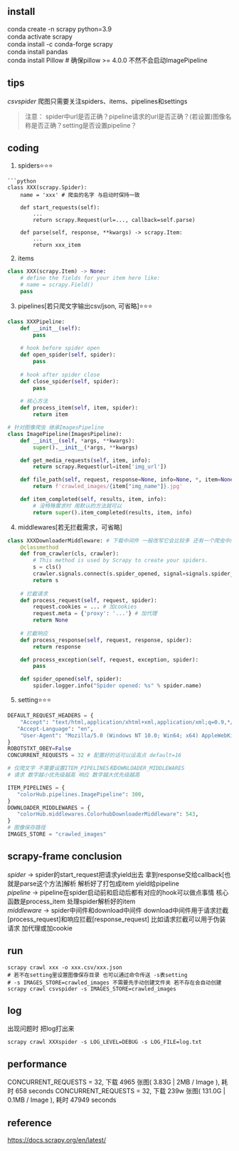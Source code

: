 ## install  
conda create -n scrapy python=3.9  
conda activate scrapy  
conda install -c conda-forge scrapy  
conda install pandas  
conda install Pillow # 确保pillow >= 4.0.0 不然不会启动ImagePipeline

## tips
_csvspider_ 爬图只需要关注spiders、items、pipelines和settings  
>注意： spider中url是否正确？pipeline请求的url是否正确？(若设置)图像名称是否正确？setting是否设置pipeline？

## coding
1. spiders⭐⭐⭐
```
```python
class XXX(scrapy.Spider):
    name = 'xxx' # 爬虫的名字 与启动时保持一致

    def start_requests(self):
        ...
        return scrapy.Request(url=..., callback=self.parse)
    
    def parse(self, response, **kwargs) -> scrapy.Item:
        ...
        return xxx_item
```
2. items
```python
class XXX(scrapy.Item) -> None:
    # define the fields for your item here like:
    # name = scrapy.Field()
    pass
```
3. pipelines[若只爬文字输出csv/json, 可省略]⭐⭐⭐
```python
class XXXPipeline:
    def __init__(self):
        pass
    
    # hook before spider open
    def open_spider(self, spider):
        pass
    
    # hook after spider close
    def close_spider(self, spider):
        pass
    
    # 核心方法
    def process_item(self, item, spider):
        return item

# 针对图像爬虫 继承ImagesPipeline
class ImagePipeline(ImagesPipeline):
    def __init__(self, *args, **kwargs):
        super().__init__(*args, **kwargs)

    def get_media_requests(self, item, info):
        return scrapy.Request(url=item['img_url'])

    def file_path(self, request, response=None, info=None, *, item=None):
        return f'crawled_images/{item["img_name"]}.jpg'

    def item_completed(self, results, item, info):
        # 没特殊需求时 用默认的方法就可以
        return super().item_completed(results, item, info)
```
4.  middlewares[若无拦截需求，可省略]
```python
class XXXDownloaderMiddleware: # 下载中间件 一般改写它会比较多 还有一个爬虫中间件XXXSpiderMiddleware
    @classmethod
    def from_crawler(cls, crawler):
        # This method is used by Scrapy to create your spiders.
        s = cls()
        crawler.signals.connect(s.spider_opened, signal=signals.spider_opened)
        return s
    
    # 拦截请求
    def process_request(self, request, spider):
        request.cookies = ... # 加cookies
        request.meta = {'proxy': '...'} # 加代理
        return None
    
    # 拦截响应
    def process_response(self, request, response, spider):
        return response

    def process_exception(self, request, exception, spider):
        pass

    def spider_opened(self, spider):
        spider.logger.info("Spider opened: %s" % spider.name)
```
5.  setting⭐⭐⭐
```python
DEFAULT_REQUEST_HEADERS = {
    "Accept": "text/html,application/xhtml+xml,application/xml;q=0.9,*/*;q=0.8",
   "Accept-Language": "en",
    "User-Agent": "Mozilla/5.0 (Windows NT 10.0; Win64; x64) AppleWebKit/537.36 (KHTML, like Gecko) Chrome/116.0.0.0 Safari/537.36"
}
ROBOTSTXT_OBEY=False
CONCURRENT_REQUESTS = 32 # 配置好的话可以设高点 default=16

# 仅爬文字 不需要设置ITEM_PIPELINES和DOWNLOADER_MIDDLEWARES
# 请求 数字越小优先级越高 响应 数字越大优先级越高

ITEM_PIPELINES = {
   "colorHub.pipelines.ImagePipeline": 300, 
} 
DOWNLOADER_MIDDLEWARES = {
   "colorHub.middlewares.ColorhubDownloaderMiddleware": 543,
}
# 图像保存路径
IMAGES_STORE = "crawled_images"
```

## scrapy-frame conclusion
_spider_ -> spider的start_request把请求yield出去 拿到response交给callback[也就是parse这个方法]解析 解析好了打包成item yield给pipeline  
_pipeline_ -> pipeline在spider启动前和启动后都有对应的hook可以做点事情 核心函数是process_item  处理spider解析好的item  
_middleware_ -> spider中间件和download中间件 download中间件用于请求拦截[process_request]和响应拦截[response_request] 比如请求拦截可以用于伪装请求 加代理或加cookie  

## run
```shell
scrapy crawl xxx -o xxx.csv/xxx.json
# 若不在setting里设置图像保存目录 也可以通过命令传送 -s表setting
# -s IMAGES_STORE=crawled_images 不需要先手动创建文件夹 若不存在会自动创建
scrapy crawl csvspider -s IMAGES_STORE=crawled_images 
```

## log
出现问题时 把log打出来
```shell
scrapy crawl XXXspider -s LOG_LEVEL=DEBUG -s LOG_FILE=log.txt
```

## performance
CONCURRENT_REQUESTS = 32, 下载 4965 张图( 3.83G | 2MB / Image ), 耗时 658 seconds
CONCURRENT_REQUESTS = 32, 下载 239w 张图( 131.0G | 0.1MB / Image ), 耗时 47949 seconds

## reference
https://docs.scrapy.org/en/latest/
